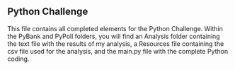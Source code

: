 ## Python Challenge

This file contains all completed elements for the Python Challenge.  Within the PyBank and PyPoll folders, you will find an Analysis folder containing the text file with the results of my analysis, a Resources file containing the csv file used for the analysis, and the main.py file with the complete Python coding.
